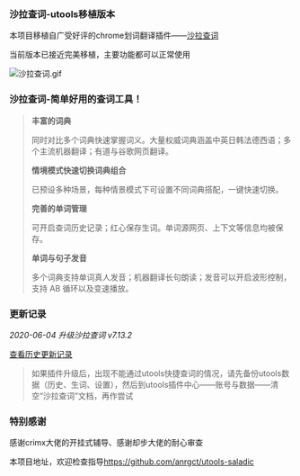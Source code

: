 ### 沙拉查词-utools移植版本

本项目移植自广受好评的chrome划词翻译插件——[沙拉查词](https://saladict.crimx.com/)

当前版本已接近完美移植，主要功能都可以正常使用

![沙拉查词.gif](https://s1.ax1x.com/2020/05/27/tEOkMn.gif)
### 沙拉查词-简单好用的查词工具！
> **丰富的词典**
>
> 同时对比多个词典快速掌握词义。大量权威词典涵盖中英日韩法德西语；多个主流机器翻译；有道与谷歌网页翻译。
>
> **情境模式快速切换词典组合**
>
> 已预设多种场景，每种情景模式下可设置不同词典搭配，一键快速切换。
>
> **完善的单词管理**
>
> 可开启查词历史记录；红心保存生词。单词源网页、上下文等信息均被保存。
>
> **单词与句子发音**
>
> 多个词典支持单词真人发音；机器翻译长句朗读；发音可以开启波形控制，支持 AB 循环以及变速播放。

### 更新记录

*2020-06-04 升级沙拉查词 v7.13.2*

[查看历史更新记录](https://github.com/anrgct/utools-saladic/releases)


>如果插件升级后，出现不能通过utools快捷查词的情况，请先备份utools数据（历史、生词、设置），然后到utools插件中心——账号与数据——清空“沙拉查词”文档，再作尝试


### 特别感谢

感谢crimx大佬的开挂式辅导、感谢却步大佬的耐心审查

本项目地址，欢迎检查指导<https://github.com/anrgct/utools-saladic>


